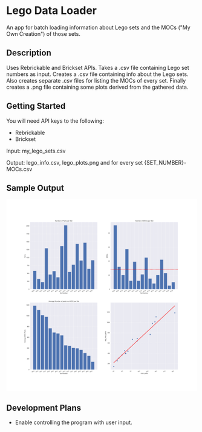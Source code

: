 # Lego Data Loader

An app for batch loading information about Lego sets and the MOCs ("My Own Creation") of those sets. 

## Description

Uses Rebrickable and Brickset APIs.
Takes a .csv file containing Lego set numbers as input.
Creates a .csv file containing info about the Lego sets. Also creates separate .csv files for listing the MOCs of every set. 
Finally creates a .png file containing some plots derived from the gathered data.

## Getting Started

You will need API keys to the following:
* Rebrickable
* Brickset

Input: my_lego_sets.csv

Output: lego_info.csv, lego_plots.png and for every set {SET_NUMBER}-MOCs.csv

## Sample Output

![lego_plots.png](lego_plots.png)


## Development Plans
* Enable controlling the program with user input.
